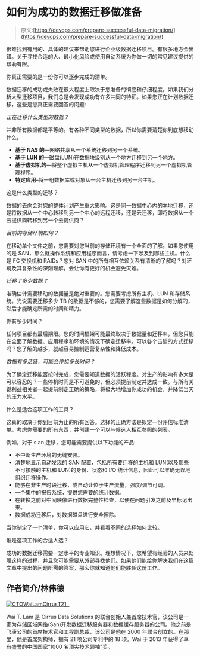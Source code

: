 # 如何为成功的数据迁移做准备

> 原文:[https://devops.com/prepare-successful-data-migration/](https://devops.com/prepare-successful-data-migration/)

很难找到有用的、具体的建议来帮助您进行企业级数据迁移项目。有很多地方会出错。关于寻找合适的人、最小化风险或使用自动系统为你做一切的常见建议提供的帮助有限。

你真正需要的是一份你可以逐步完成的清单。

数据迁移的成功或失败在很大程度上取决于您准备的彻底和仔细程度。如果我们分析大型迁移项目，我们总是会发现成功有许多共同的特征。如果您正在计划数据迁移，这些是您真正需要回答的问题:

*正在迁移什么类型的数据？*

并非所有数据都是平等的。有各种不同类型的数据，所以你需要清楚你到底想移动什么。

*   **基于 NAS 的**—网络共享从一个系统迁移到另一个系统。
*   **基于 LUN 的**—磁盘(LUN)在数据块级别从一个地方迁移到另一个地方。
*   **基于虚拟机的**—将整个虚拟主机从一个虚拟机管理程序迁移到另一个虚拟机管理程序。
*   **特定应用**–将一组数据库或对象从一台主机迁移到另一台主机。

这是什么类型的迁移？

数据的去向会对您的整体计划产生重大影响。这是同一数据中心内的本地迁移，还是将数据从一个中心转移到另一个中心的远程迁移，还是云迁移，即将数据从一个云提供商转移到另一个云提供商？

*目前的存储环境如何？*

在移动单个文件之前，您需要对您当前的存储环境有一个全面的了解。如果您使用的是 SAN，那么就操作系统和应用程序而言，请考虑一下涉及到哪些主机。什么是 FC 交换机和 RAIDs？您对 SAN 中的所有相互依赖关系有清晰的了解吗？对环境及其复杂性的深刻理解，会让你有更好的机会避免灾难。

*迁移了多少数据？*

准确估计需要移动的数据量是绝对重要的。您需要考虑所有主机、LUN 和存储系统。光说需要迁移多少 TB 的数据是不够的，您需要了解这些数据是如何分解的，然后才能确定所需的时间和精力。

你有多少时间？

任何项目都有最后期限。您的时间框架可能最终取决于数据量和迁移率，但您只能在全面了解数据、应用程序和环境的情况下确定迁移率。可以各个击破的方式迁移吗？您了解的越多，就越容易控制运营复杂性和降低成本。

*数据有多活跃，可能会停机多长时间？*

为了确定迁移能否按时完成，您需要知道数据的活跃程度。对生产的影响有多大是可以容忍的？一些停机时间是不可避免的，但必须提前制定并达成一致。与所有关键利益相关者一起提前制定正确的策略，将极大地增加你成功的机会，并降低当天的压力水平。

什么是适合这项工作的工具？

这真的取决于你到目前为止的所有回答。选择的正确方法是拟定一份评估标准清单。考虑你需要的所有东西，并创建一个可以与候选人相互参照的列表。

例如，对于 s an 迁移，您可能需要提供以下功能的产品:

*   不中断生产环境的无缝安装。
*   清楚地显示自动发现的 SAN 配置，包括所有要迁移的主机和 LUN(以及那些不可接触的主机和 LUN)的身份、状态和 I/O 统计信息，因此可以准确无误地组织迁移操作。
*   能够在非生产时段迁移，或自动让位于生产流量，强度/调节可调。
*   一个集中的报告系统，提供您需要的统计数据。
*   在转换之前对中间映像进行数据完整性检查，以便在问题引发之前及早标记出来。
*   数据成功迁移后，对数据磁盘进行安全擦除。

当你制定了一个清单，你可以应用它，并看看不同的选择如何比较。

谁是这项工作的合适人选？

成功的数据迁移需要一定水平的专业知识。理想情况下，您希望有经验的人员来处理这样的过程，并且您可能需要从外部寻找他们。如果他们能给你解决我们在这篇文章中提出的问题所需的答案，那么你就知道他们能胜任这份工作。

## 作者简介/林伟德

[![CTOWaiLamCirrus](../Images/004afc537d748c6b5a844e3c7fe213d0.png)T2】](https://devops.com/wp-content/uploads/2015/09/CTOWaiLamCirrus.jpg)

Wai T. Lam 是 Cirrus Data Solutions 的联合创始人兼首席技术官，该公司是一家为存储区域网络(San)开发数据迁移服务器和数据缓存服务器的公司。他之前是飞康公司的首席技术官和工程副总裁，该公司是他在 2000 年联合创立的。在那里，他是首席架构师，拥有 21 项公司专利中的 18 项。Wai 于 2013 年获得了享有盛誉的中国国家“1000 名顶尖技术领袖”奖。